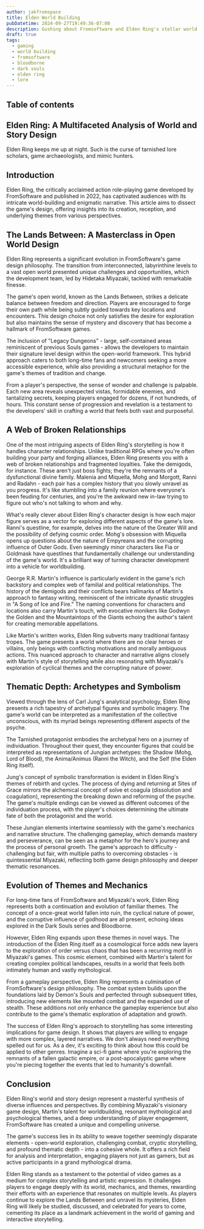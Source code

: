 ```yaml
---
author: jakfromspace
title: Elden World Building
pubDatetime: 2024-09-27T19:49:36-07:00
description: Gushing about Fromsoftware and Elden Ring's stellar world building and lore writing
draft: true
tags:
  - gaming
  - world building
  - fromsoftware
  - bloodborne
  - dark souls
  - elden ring
  - lore
---
```


## Table of contents

## Elden Ring: A Multifaceted Analysis of World and Story Design

Elden Ring keeps me up at night. Such is the curse of tarnished lore scholars, game archaeologists, and mimic hunters.

## Introduction

Elden Ring, the critically acclaimed action role-playing game developed by FromSoftware and published in 2022, has captivated audiences with its intricate world-building and enigmatic narrative. This article aims to dissect the game's design, offering insights into its creation, reception, and underlying themes from various perspectives.

## The Lands Between: A Masterclass in Open World Design

Elden Ring represents a significant evolution in FromSoftware's game design philosophy. The transition from interconnected, labyrinthine levels to a vast open world presented unique challenges and opportunities, which the development team, led by Hidetaka Miyazaki, tackled with remarkable finesse.

The game's open world, known as the Lands Between, strikes a delicate balance between freedom and direction. Players are encouraged to forge their own path while being subtly guided towards key locations and encounters. This design choice not only satisfies the desire for exploration but also maintains the sense of mystery and discovery that has become a hallmark of FromSoftware games.

The inclusion of "Legacy Dungeons" - large, self-contained areas reminiscent of previous Souls games - allows the developers to maintain their signature level design within the open-world framework. This hybrid approach caters to both long-time fans and newcomers seeking a more accessible experience, while also providing a structural metaphor for the game's themes of tradition and change.

From a player's perspective, the sense of wonder and challenge is palpable. Each new area reveals unexpected vistas, formidable enemies, and tantalizing secrets, keeping players engaged for dozens, if not hundreds, of hours. This constant sense of progression and revelation is a testament to the developers' skill in crafting a world that feels both vast and purposeful.

## A Web of Broken Relationships

One of the most intriguing aspects of Elden Ring's storytelling is how it handles character relationships. Unlike traditional RPGs where you're often building your party and forging alliances, Elden Ring presents you with a web of broken relationships and fragmented loyalties.
Take the demigods, for instance. These aren't just boss fights; they're the remnants of a dysfunctional divine family. Malenia and Miquella, Mohg and Morgott, Ranni and Radahn - each pair has a complex history that you slowly unravel as you progress. It's like stumbling into a family reunion where everyone's been feuding for centuries, and you're the awkward new in-law trying to figure out who's not talking to whom and why.

What's really clever about Elden Ring's character design is how each major figure serves as a vector for exploring different aspects of the game's lore. Ranni's questline, for example, delves into the nature of the Greater Will and the possibility of defying cosmic order. Mohg's obsession with Miquella opens up questions about the nature of Empyreans and the corrupting influence of Outer Gods. Even seemingly minor characters like Fia or Goldmask have questlines that fundamentally challenge our understanding of the game's world. It's a brilliant way of turning character development into a vehicle for worldbuilding.

George R.R. Martin's influence is particularly evident in the game's rich backstory and complex web of familial and political relationships. The history of the demigods and their conflicts bears hallmarks of Martin's approach to fantasy writing, reminiscent of the intricate dynastic struggles in "A Song of Ice and Fire." The naming conventions for characters and locations also carry Martin's touch, with evocative monikers like Godwyn the Golden and the Mountaintops of the Giants echoing the author's talent for creating memorable appellations.

Like Martin's written works, Elden Ring subverts many traditional fantasy tropes. The game presents a world where there are no clear heroes or villains, only beings with conflicting motivations and morally ambiguous actions. This nuanced approach to character and narrative aligns closely with Martin's style of storytelling while also resonating with Miyazaki's exploration of cyclical themes and the corrupting nature of power.

## Thematic Depth: Archetypes and Symbolism

Viewed through the lens of Carl Jung's analytical psychology, Elden Ring presents a rich tapestry of archetypal figures and symbolic imagery. The game's world can be interpreted as a manifestation of the collective unconscious, with its myriad beings representing different aspects of the psyche.

The Tarnished protagonist embodies the archetypal hero on a journey of individuation. Throughout their quest, they encounter figures that could be interpreted as representations of Jungian archetypes: the Shadow (Mohg, Lord of Blood), the Anima/Animus (Ranni the Witch), and the Self (the Elden Ring itself).

Jung's concept of symbolic transformation is evident in Elden Ring's themes of rebirth and cycles. The process of dying and returning at Sites of Grace mirrors the alchemical concept of solve et coagula (dissolution and coagulation), representing the breaking down and reforming of the psyche. The game's multiple endings can be viewed as different outcomes of the individuation process, with the player's choices determining the ultimate fate of both the protagonist and the world.

These Jungian elements intertwine seamlessly with the game's mechanics and narrative structure. The challenging gameplay, which demands mastery and perseverance, can be seen as a metaphor for the hero's journey and the process of personal growth. The game's approach to difficulty - challenging but fair, with multiple paths to overcoming obstacles - is quintessential Miyazaki, reflecting both game design philosophy and deeper thematic resonances.

## Evolution of Themes and Mechanics

For long-time fans of FromSoftware and Miyazaki's work, Elden Ring represents both a continuation and evolution of familiar themes. The concept of a once-great world fallen into ruin, the cyclical nature of power, and the corruptive influence of godhood are all present, echoing ideas explored in the Dark Souls series and Bloodborne.

However, Elden Ring expands upon these themes in novel ways. The introduction of the Elden Ring itself as a cosmological force adds new layers to the exploration of order versus chaos that has been a recurring motif in Miyazaki's games. This cosmic element, combined with Martin's talent for creating complex political landscapes, results in a world that feels both intimately human and vastly mythological.

From a gameplay perspective, Elden Ring represents a culmination of FromSoftware's design philosophy. The combat system builds upon the foundations laid by Demon's Souls and perfected through subsequent titles, introducing new elements like mounted combat and the expanded use of stealth. These additions not only enhance the gameplay experience but also contribute to the game's thematic exploration of adaptation and growth.

The success of Elden Ring's approach to storytelling has some interesting implications for game design. It shows that players are willing to engage with more complex, layered narratives. We don't always need everything spelled out for us. As a dev, it's exciting to think about how this could be applied to other genres. Imagine a sci-fi game where you're exploring the remnants of a fallen galactic empire, or a post-apocalyptic game where you're piecing together the events that led to humanity's downfall.

## Conclusion

Elden Ring's world and story design represent a masterful synthesis of diverse influences and perspectives. By combining Miyazaki's visionary game design, Martin's talent for worldbuilding, resonant mythological and psychological themes, and a deep understanding of player engagement, FromSoftware has created a unique and compelling universe.

The game's success lies in its ability to weave together seemingly disparate elements - open-world exploration, challenging combat, cryptic storytelling, and profound thematic depth - into a cohesive whole. It offers a rich field for analysis and interpretation, engaging players not just as gamers, but as active participants in a grand mythological drama.

Elden Ring stands as a testament to the potential of video games as a medium for complex storytelling and artistic expression. It challenges players to engage deeply with its world, mechanics, and themes, rewarding their efforts with an experience that resonates on multiple levels. As players continue to explore the Lands Between and unravel its mysteries, Elden Ring will likely be studied, discussed, and celebrated for years to come, cementing its place as a landmark achievement in the world of gaming and interactive storytelling.
